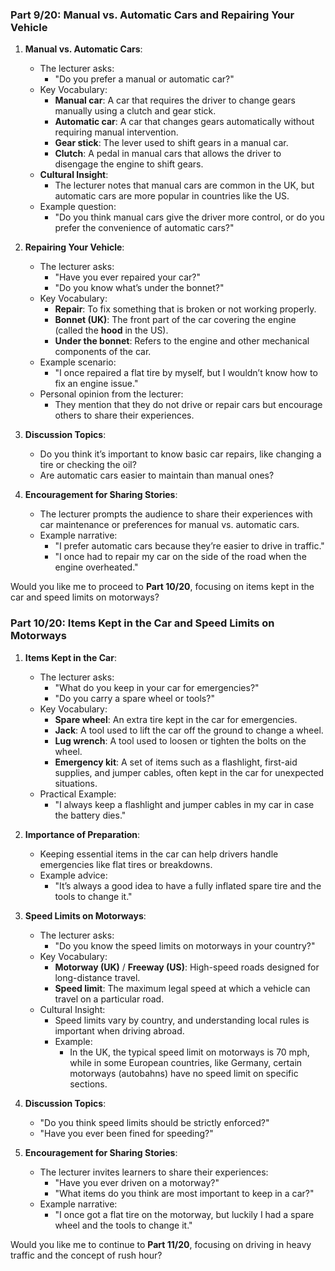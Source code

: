### Part 9/20: Manual vs. Automatic Cars and Repairing Your Vehicle

1. **Manual vs. Automatic Cars**:
    
    - The lecturer asks:
        - "Do you prefer a manual or automatic car?"
    - Key Vocabulary:
        - **Manual car**: A car that requires the driver to change gears manually using a clutch and gear stick.
        - **Automatic car**: A car that changes gears automatically without requiring manual intervention.
        - **Gear stick**: The lever used to shift gears in a manual car.
        - **Clutch**: A pedal in manual cars that allows the driver to disengage the engine to shift gears.
    - **Cultural Insight**:
        - The lecturer notes that manual cars are common in the UK, but automatic cars are more popular in countries like the US.
    - Example question:
        - "Do you think manual cars give the driver more control, or do you prefer the convenience of automatic cars?"
2. **Repairing Your Vehicle**:
    
    - The lecturer asks:
        - "Have you ever repaired your car?"
        - "Do you know what’s under the bonnet?"
    - Key Vocabulary:
        - **Repair**: To fix something that is broken or not working properly.
        - **Bonnet (UK)**: The front part of the car covering the engine (called the **hood** in the US).
        - **Under the bonnet**: Refers to the engine and other mechanical components of the car.
    - Example scenario:
        - "I once repaired a flat tire by myself, but I wouldn’t know how to fix an engine issue."
    - Personal opinion from the lecturer:
        - They mention that they do not drive or repair cars but encourage others to share their experiences.
3. **Discussion Topics**:
    
    - Do you think it’s important to know basic car repairs, like changing a tire or checking the oil?
    - Are automatic cars easier to maintain than manual ones?
4. **Encouragement for Sharing Stories**:
    
    - The lecturer prompts the audience to share their experiences with car maintenance or preferences for manual vs. automatic cars.
    - Example narrative:
        - "I prefer automatic cars because they’re easier to drive in traffic."
        - "I once had to repair my car on the side of the road when the engine overheated."

Would you like me to proceed to **Part 10/20**, focusing on items kept in the car and speed limits on motorways?

### Part 10/20: Items Kept in the Car and Speed Limits on Motorways

1. **Items Kept in the Car**:
    
    - The lecturer asks:
        - "What do you keep in your car for emergencies?"
        - "Do you carry a spare wheel or tools?"
    - Key Vocabulary:
        - **Spare wheel**: An extra tire kept in the car for emergencies.
        - **Jack**: A tool used to lift the car off the ground to change a wheel.
        - **Lug wrench**: A tool used to loosen or tighten the bolts on the wheel.
        - **Emergency kit**: A set of items such as a flashlight, first-aid supplies, and jumper cables, often kept in the car for unexpected situations.
    - Practical Example:
        - "I always keep a flashlight and jumper cables in my car in case the battery dies."
2. **Importance of Preparation**:
    
    - Keeping essential items in the car can help drivers handle emergencies like flat tires or breakdowns.
    - Example advice:
        - "It’s always a good idea to have a fully inflated spare tire and the tools to change it."
3. **Speed Limits on Motorways**:
    
    - The lecturer asks:
        - "Do you know the speed limits on motorways in your country?"
    - Key Vocabulary:
        - **Motorway (UK)** / **Freeway (US)**: High-speed roads designed for long-distance travel.
        - **Speed limit**: The maximum legal speed at which a vehicle can travel on a particular road.
    - Cultural Insight:
        - Speed limits vary by country, and understanding local rules is important when driving abroad.
        - Example:
            - In the UK, the typical speed limit on motorways is 70 mph, while in some European countries, like Germany, certain motorways (autobahns) have no speed limit on specific sections.
4. **Discussion Topics**:
    
    - "Do you think speed limits should be strictly enforced?"
    - "Have you ever been fined for speeding?"
5. **Encouragement for Sharing Stories**:
    
    - The lecturer invites learners to share their experiences:
        - "Have you ever driven on a motorway?"
        - "What items do you think are most important to keep in a car?"
    - Example narrative:
        - "I once got a flat tire on the motorway, but luckily I had a spare wheel and the tools to change it."

Would you like me to continue to **Part 11/20**, focusing on driving in heavy traffic and the concept of rush hour?